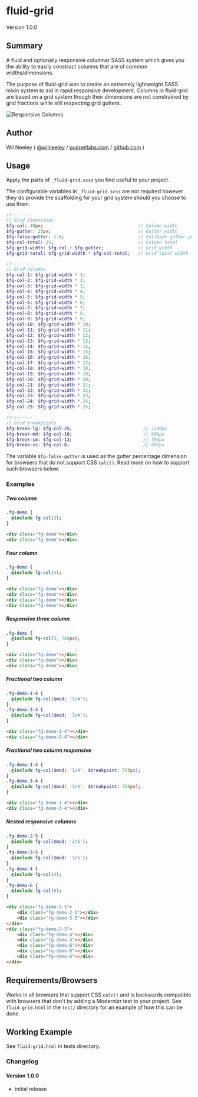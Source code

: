 # fluid-grid

Version 1.0.0

## Summary

A fluid and optionally responsive columnar SASS system which gives you the ability to easily construct columns that are 
of common widths/dimensions.

The purpose of fluid-grid was to create an extremely lightweight SASS mixin system to aid in rapid responsive development. 
Columns in fluid-grid are based on a grid system though their dimensions are not constrained by grid fractions while 
still respecting grid gutters.

![Responsive Columns](https://raw.githubusercontent.com/Xaxis/jquery.fluid-grid/master/test/fluid-grid-example-2.gif)

## Author

Wil Neeley ( [@wilneeley](http://twitter.com/wilneeley) / [puppetlabs.com](http://www.puppetlabs.com) / [github.com](https://github.com/Xaxis) )

## Usage

Apply the parts of `_fluid-grid.scss` you find useful to your project.

The configurable variables in `_fluid-grid.scss` are not required however they do provide the scaffolding for your grid
system should you choose to use them.

```sass
//--------
// Grid dimensions
$fg-col: 40px;                                    // Column width
$fg-gutter: 20px;                                 // Gutter width
$fg-false-gutter: 1.6;                            // Fallback gutter percentage
$fg-col-total: 25;                                // Column total
$fg-grid-width: $fg-col + $fg-gutter;             // Grid width
$fg-grid-total: $fg-grid-width * $fg-col-total;   // Grid total width

//--------
// Grid columns
$fg-col-1: $fg-grid-width * 1;
$fg-col-2: $fg-grid-width * 2;
$fg-col-3: $fg-grid-width * 3;
$fg-col-4: $fg-grid-width * 4;
$fg-col-5: $fg-grid-width * 5;
$fg-col-6: $fg-grid-width * 6;
$fg-col-7: $fg-grid-width * 7;
$fg-col-8: $fg-grid-width * 8;
$fg-col-9: $fg-grid-width * 9;
$fg-col-10: $fg-grid-width * 10;
$fg-col-11: $fg-grid-width * 11;
$fg-col-12: $fg-grid-width * 12;
$fg-col-13: $fg-grid-width * 13;
$fg-col-14: $fg-grid-width * 14;
$fg-col-15: $fg-grid-width * 15;
$fg-col-16: $fg-grid-width * 16;
$fg-col-17: $fg-grid-width * 17;
$fg-col-18: $fg-grid-width * 18;
$fg-col-19: $fg-grid-width * 19;
$fg-col-20: $fg-grid-width * 20;
$fg-col-21: $fg-grid-width * 21;
$fg-col-22: $fg-grid-width * 22;
$fg-col-23: $fg-grid-width * 23;
$fg-col-24: $fg-grid-width * 24;
$fg-col-25: $fg-grid-width * 25;

//--------
// Grid breakpoints
$fg-break-lg: $fg-col-25;                           // 1200px
$fg-break-md: $fg-col-16;                           // 960px
$fg-break-sm: $fg-col-13;                           // 780px
$fg-break-xs: $fg-col-8;                            // 480px
```

The variable `$fg-false-gutter` is used as the gutter percentage dimension for browsers that do not support CSS `calc()`.
Read more on how to support such browsers below.

### Examples

##### Two column

```sass
.fg-demo {
  @include fg-col(2);
}
```

```html
<div class="fg-demo"></div>
<div class="fg-demo"></div>
```

##### Four column 

```sass
.fg-demo {
  @include fg-col(4);
}
```

```html
<div class="fg-demo"></div>
<div class="fg-demo"></div>
<div class="fg-demo"></div>
<div class="fg-demo"></div>
```

##### Responsive three column

```sass
.fg-demo {
  @include fg-col(3, 768px);
}
```

```html
<div class="fg-demo"></div>
<div class="fg-demo"></div>
<div class="fg-demo"></div>
```

##### Fractional two column

```sass
.fg-demo-1-4 {
  @include fg-col($mod: '1/4');
}
.fg-demo-3-4 {
  @include fg-col($mod: '3/4');
}
```

```html
<div class="fg-demo-1-4"></div>
<div class="fg-demo-3-4"></div>
```

##### Fractional two column responsive

```sass
.fg-demo-1-4 {
  @include fg-col($mod: '1/4', $breakpoint: 768px);
}
.fg-demo-3-4 {
  @include fg-col($mod: '3/4', $breakpoint: 768px);
}
```

```html
<div class="fg-demo-1-4"></div>
<div class="fg-demo-3-4"></div>
```

##### Nested responsive columns

```sass
.fg-demo-2-5 {
  @include fg-col($mod: '2/5');
}
.fg-demo-3-5 {
  @include fg-col($mod: '3/5');
}
.fg-demo-4 {
  @include fg-col(4);
}
.fg-demo-6 {
  @include fg-col(6);
}
```

```html
<div class="fg-demo-2-5">
    <div class="fg-demo-2-5"></div>
    <div class="fg-demo-3-5"></div>
</div>
<div class="fg-demo-3-5">
    <div class="fg-demo-4"></div>
    <div class="fg-demo-4"></div>
    <div class="fg-demo-6"></div>
    <div class="fg-demo-6"></div>
    <div class="fg-demo-6"></div>
</div>
```

## Requirements/Browsers

Works in all browsers that support CSS `calc()` and is backwards compatible with browsers that don't by adding a Modernizr
test to your project. See `fluid-grid.html` in the `test/` directory for an example of how this can be done.

## Working Example

See `fluid-grid.html` in tests directory.

### Changelog

#### Version 1.0.0

* initial release
